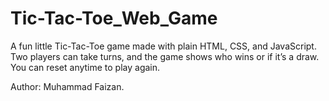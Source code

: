 # Tic-Tac-Toe_Web_Game
A fun little Tic-Tac-Toe game made with plain HTML, CSS, and JavaScript.
<br>
Two players can take turns, and the game shows who wins or if it’s a draw. 
<br>
You can reset anytime to play again. 

Author: Muhammad Faizan.
